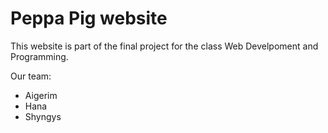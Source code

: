 <h1> Peppa Pig website </h1>

<p> This website is part of the final project for the class Web Develpoment and Programming.</p>

<p> Our team: </p>
<ul>
    <li>Aigerim</li>
    <li>Hana</li>
    <li>Shyngys</li>
</ul>
